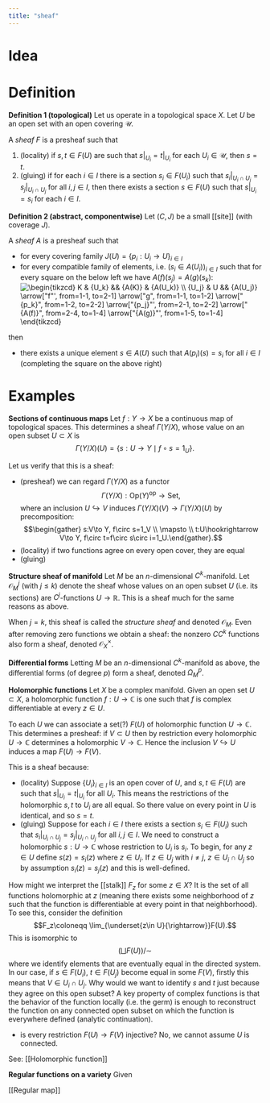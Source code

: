 ```yaml
---
title: "sheaf"
---
```


# Idea

# Definition
**Definition 1 (topological)**
Let us operate in a topological space $X$. Let $U$ be an open set with an open covering $\mathcal{U}$.

A *sheaf* $F$ is a presheaf such that
1. (locality) if $s,t\in F(U)$ are such that $s|_{U_i}=t|_{U_i}$ for each $U_i\in\mathcal{U}$, then $s=t$.
2. (gluing) if for each $i\in I$ there is a section $s_i\in F(U_i)$ such that $s_i|_{U_i\cap U_j}=s_j|_{U_i\cap U_j}$ for all $i,j\in I$, then there exists a section $s\in F(U)$ such that $s|_{U_i}=s_i$ for each $i\in I$.

**Definition 2 (abstract, componentwise)** 
Let $(C,J)$ be a small [[site]] (with coverage $J$).

A *sheaf* $A$ is a presheaf such that
- for every covering family $J(U)=\{p_i:U_i\to U\}_{i\in I}$
- for every compatible family of elements, i.e. $(s_i\in A(U_i))_{i\in I}$ such that for every square on the below left we have $A(f)(s_j)=A(g)(s_k)$: <img align="center" src="https://i.upmath.me/svg/%5Cbegin%7Btikzcd%7D%0A%09K%20%26%20%7BU_k%7D%20%26%26%20%7BA(K)%7D%20%26%20%7BA(U_k)%7D%20%5C%5C%0A%09%7BU_j%7D%20%26%20U%20%26%26%20%7BA(U_j)%7D%0A%09%5Carrow%5B%22f%22'%2C%20from%3D1-1%2C%20to%3D2-1%5D%0A%09%5Carrow%5B%22g%22%2C%20from%3D1-1%2C%20to%3D1-2%5D%0A%09%5Carrow%5B%22%7Bp_k%7D%22%2C%20from%3D1-2%2C%20to%3D2-2%5D%0A%09%5Carrow%5B%22%7Bp_j%7D%22'%2C%20from%3D2-1%2C%20to%3D2-2%5D%0A%09%5Carrow%5B%22%7BA(f)%7D%22%2C%20from%3D2-4%2C%20to%3D1-4%5D%0A%09%5Carrow%5B%22%7BA(g)%7D%22'%2C%20from%3D1-5%2C%20to%3D1-4%5D%0A%5Cend%7Btikzcd%7D" alt="\begin{tikzcd}
	K &amp; {U_k} &amp;&amp; {A(K)} &amp; {A(U_k)} \\
	{U_j} &amp; U &amp;&amp; {A(U_j)}
	\arrow[&quot;f&quot;', from=1-1, to=2-1]
	\arrow[&quot;g&quot;, from=1-1, to=1-2]
	\arrow[&quot;{p_k}&quot;, from=1-2, to=2-2]
	\arrow[&quot;{p_j}&quot;', from=2-1, to=2-2]
	\arrow[&quot;{A(f)}&quot;, from=2-4, to=1-4]
	\arrow[&quot;{A(g)}&quot;', from=1-5, to=1-4]
\end{tikzcd}" />

then 
- there exists a unique element $s\in A(U)$ such that $A(p_i)(s)=s_i$ for all $i\in I$ (completing the square on the above right)

# Examples

**Sections of continuous maps**
Let $f:Y\to X$ be a continuous map of topological spaces. This determines a sheaf $\Gamma(Y/X)$, whose value on an open subset $U\subset X$ is $$\Gamma(Y/X)(U)=\{s:U\to Y\mid f\circ s=1_U\}.$$

Let us verify that this is a sheaf:
- (presheaf) we can regard $\Gamma(Y/X)$ as a functor $$\Gamma(Y/X):\text{Op}(Y)^\text{op}\to \text{Set},$$ where an inclusion $U\hookrightarrow V$ induces $\Gamma(Y/X)(V)\to\Gamma(Y/X)(U)$ by precomposition: $$\begin{gather} s:V\to Y, f\circ s=1_V \\ \mapsto \\ t:U\hookrightarrow V\to Y, f\circ t=f\circ s\circ i=1_U.\end{gather}.$$
- (locality) if two functions agree on every open cover, they are equal
- (gluing)

**Structure sheaf of manifold**
Let $M$ be an $n$-dimensional $C^k$-manifold. Let $\mathcal{O}_M^j$ (with $j\leq k$) denote the sheaf whose values on an open subset $U$ (i.e. its sections) are $C^j$-functions $U\to\mathbb{R}$. This is a sheaf much for the same reasons as above.

When $j=k$, this sheaf is called the *structure sheaf* and denoted $\mathcal{O}_M$. Even after removing zero functions we obtain a sheaf: the nonzero $CC^k$ functions also form a sheaf, denoted $\mathcal{O}_X^\times$.

**Differential forms**
Letting $M$ be an $n$-dimensional $C^k$-manifold as above, the differential forms (of degree $p$) form a sheaf, denoted $\Omega_M^p$.

**Holomorphic functions**
Let $X$ be a complex manifold. Given an open set $U\subset X$, a holomorphic function $f:U\to\mathbb{C}$ is one such that $f$ is complex differentiable at every $z\in U$. 

To each $U$ we can associate a set(?) $F(U)$ of holomorphic function $U\to\mathbb{C}$. This determines a presheaf: if $V\subset U$ then by restriction every holomorphic $U\to\mathbb{C}$ determines a holomorphic $V\to \mathbb{C}$. Hence the inclusion $V\hookrightarrow U$ induces a map $F(U)\to F(V)$. 

This is a sheaf because:
- (locality) Suppose $\{U_i\}_{i\in I}$ is an open cover of $U$, and $s,t\in F(U)$ are such that $s|_{U_i}=t|_{U_i}$ for all $U_i$. This means the restrictions of the holomorphic $s,t$ to $U_i$ are all equal. So there value on every point in $U$ is identical, and so $s=t$.
- (gluing) Suppose for each $i\in I$ there exists a section $s_i\in F(U_i)$ such that $s_i|_{U_i\cap U_j}=s_j|_{U_i\cap U_j}$ for all $i,j\in I$. We need to construct a holomorphic $s:U\to\mathbb{C}$ whose restriction to $U_i$ is $s_i$. To begin, for any $z\in U$ define $s(z)=s_i(z)$ where $z\in U_i$. If $z\in U_j$ with $i\neq j$, $z\in U_i\cap U_j$ so by assumption  $s_i(z)=s_j(z)$ and this is well-defined. 

How might we interpret the [[stalk]] $F_z$ for some $z\in X$? It is the set of all functions holomorphic at $z$ (meaning there exists some neighborhood of $z$ such that the function is differentiable at every point in that neighborhood). To see this, consider the definition $$F_z\coloneqq \lim_{\underset{z\in U}{\rightarrow}}F(U).$$
This is isomorphic to $$\left(\bigsqcup F(U)\right)/\sim$$
where we identify elements that are eventually equal in the directed system. In our case, if $s\in F(U_i)$, $t\in F(U_j)$ become equal in some $F(V)$, firstly this means that $V\in U_i\cap U_j$. Why would we want to identify $s$ and $t$ just because they agree on this open subset? A key property of complex functions is that the behavior of the function locally (i.e. the germ) is enough to reconstruct the function on any connected open subset on which the function is everywhere defined (analytic continuation).

- is every restriction $F(U)\to F(V)$ injective? No, we cannot assume $U$ is connected.

See: [[Holomorphic function]]

**Regular functions on a variety**
Given 

[[Regular map]]


